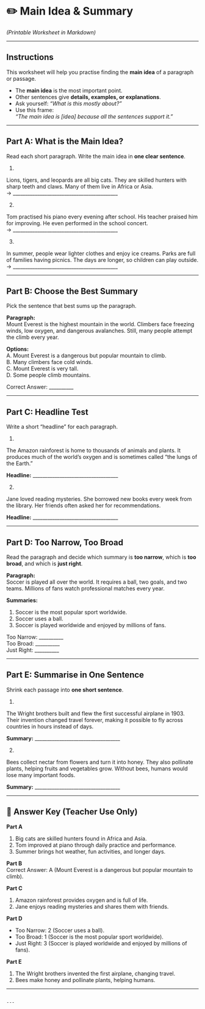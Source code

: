 # ✏️ Main Idea & Summary  
*(Printable Worksheet in Markdown)*

---

## Instructions  
This worksheet will help you practise finding the **main idea** of a paragraph or passage.  
- The **main idea** is the most important point.  
- Other sentences give **details, examples, or explanations**.  
- Ask yourself: *“What is this mostly about?”*  
- Use this frame:  
  *“The main idea is [idea] because all the sentences support it.”*  

---

## Part A: What is the Main Idea?  
Read each short paragraph. Write the main idea in **one clear sentence**.  

1.  
Lions, tigers, and leopards are all big cats. They are skilled hunters with sharp teeth and claws. Many of them live in Africa or Asia.  
→ ___________________________________________  

2.  
Tom practised his piano every evening after school. His teacher praised him for improving. He even performed in the school concert.  
→ ___________________________________________  

3.  
In summer, people wear lighter clothes and enjoy ice creams. Parks are full of families having picnics. The days are longer, so children can play outside.  
→ ___________________________________________  

---

## Part B: Choose the Best Summary  
Pick the sentence that best sums up the paragraph.  

**Paragraph:**  
Mount Everest is the highest mountain in the world. Climbers face freezing winds, low oxygen, and dangerous avalanches. Still, many people attempt the climb every year.  

**Options:**  
A. Mount Everest is a dangerous but popular mountain to climb.  
B. Many climbers face cold winds.  
C. Mount Everest is very tall.  
D. Some people climb mountains.  

Correct Answer: __________  

---

## Part C: Headline Test  
Write a short “headline” for each paragraph.  

1.  
The Amazon rainforest is home to thousands of animals and plants. It produces much of the world’s oxygen and is sometimes called “the lungs of the Earth.”  

**Headline:** ___________________________________  

2.  
Jane loved reading mysteries. She borrowed new books every week from the library. Her friends often asked her for recommendations.  

**Headline:** ___________________________________  

---

## Part D: Too Narrow, Too Broad  
Read the paragraph and decide which summary is **too narrow**, which is **too broad**, and which is **just right**.  

**Paragraph:**  
Soccer is played all over the world. It requires a ball, two goals, and two teams. Millions of fans watch professional matches every year.  

**Summaries:**  
1. Soccer is the most popular sport worldwide.  
2. Soccer uses a ball.  
3. Soccer is played worldwide and enjoyed by millions of fans.  

Too Narrow: __________  
Too Broad: __________  
Just Right: __________  

---

## Part E: Summarise in One Sentence  
Shrink each passage into **one short sentence**.  

1.  
The Wright brothers built and flew the first successful airplane in 1903. Their invention changed travel forever, making it possible to fly across countries in hours instead of days.  

**Summary:** ___________________________________  

2.  
Bees collect nectar from flowers and turn it into honey. They also pollinate plants, helping fruits and vegetables grow. Without bees, humans would lose many important foods.  

**Summary:** ___________________________________  

---

## 📝 Answer Key (Teacher Use Only)

**Part A**  
1. Big cats are skilled hunters found in Africa and Asia.  
2. Tom improved at piano through daily practice and performance.  
3. Summer brings hot weather, fun activities, and longer days.  

**Part B**  
Correct Answer: A (Mount Everest is a dangerous but popular mountain to climb).  

**Part C**  
1. Amazon rainforest provides oxygen and is full of life.  
2. Jane enjoys reading mysteries and shares them with friends.  

**Part D**  
- Too Narrow: 2 (Soccer uses a ball).  
- Too Broad: 1 (Soccer is the most popular sport worldwide).  
- Just Right: 3 (Soccer is played worldwide and enjoyed by millions of fans).  

**Part E**  
1. The Wright brothers invented the first airplane, changing travel.  
2. Bees make honey and pollinate plants, helping humans.  

---
```

---


